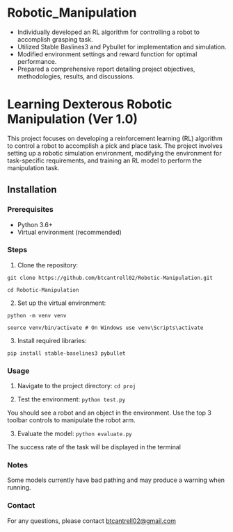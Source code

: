 # Robotic_Manipulation

- Individually developed an RL algorithm for controlling a robot to accomplish grasping task.
- Utilized Stable Baslines3 and Pybullet for implementation and simulation.
- Modified environment settings and reward function for optimal performance.
- Prepared a comprehensive report detailing project objectives, methodologies, results, and discussions. 

# Learning Dexterous Robotic Manipulation (Ver 1.0)

This project focuses on developing a reinforcement learning (RL) algorithm to control a robot to accomplish a pick and place task. The project involves setting up a robotic simulation environment, modifying the environment for task-specific requirements, and training an RL model to perform the manipulation task.

## Installation
### Prerequisites
- Python 3.6+
- Virtual environment (recommended)

### Steps

1. Clone the repository:

`git clone https://github.com/btcantrell02/Robotic-Manipulation.git`

`cd Robotic-Manipulation`

2. Set up the virtual environment:

`python -m venv venv`

`source venv/bin/activate # On Windows use venv\Scripts\activate`

3. Install required libraries:

`pip install stable-baselines3 pybullet`

### Usage
1. Navigate to the project directory:
`cd proj`

2. Test the environment:
`python test.py`

You should see a robot and an object in the environment. Use the top 3 toolbar controls to manipulate the robot arm.

3. Evaluate the model:
`python evaluate.py`

The success rate of the task will be displayed in the terminal

### Notes
Some models currently have bad pathing and may produce a warning when running. 

### Contact
For any questions, please contact btcantrell02@gmail.com
